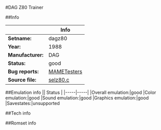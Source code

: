 #DAG Z80 Trainer

##Info

||Info|
|-----|-----|
|**Setname:**|dagz80
|**Year:**|1988
|**Manufacturer:**|DAG
|**Status:**|good
|**Bug reports:**|[MAMETesters](http://mametesters.org/view_all_set.php?type=1&temporary=y&search=selz80.c)
|**Source file:**|[selz80.c](https://github.com/mamedev/mame/blob/master/src/mess/drivers/selz80.c)

##Emulation info
|| Status |
|-----|-----|
|Overall emulation:|good
|Color emulation:|good
|Sound emulation:|good
|Graphics emulation:|good
|Savestates:|unsupported

##Tech info

##Romset info

<!--- START OF EDITED COMMENT DO NOT TOUCH TEXT ABOVE-->
